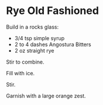 # Rye Old Fashioned

Build in a rocks glass:

* 3/4 tsp simple syrup
* 2 to 4 dashes Angostura Bitters
* 2 oz straight rye

Stir to combine.

Fill with ice.

Stir.

Garnish with a large orange zest.
